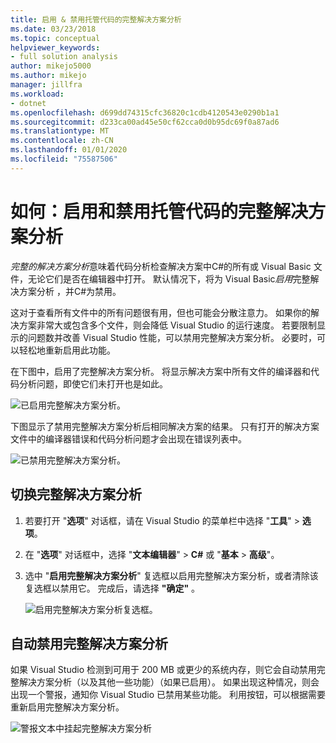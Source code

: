 ```yaml
---
title: 启用 & 禁用托管代码的完整解决方案分析
ms.date: 03/23/2018
ms.topic: conceptual
helpviewer_keywords:
- full solution analysis
author: mikejo5000
ms.author: mikejo
manager: jillfra
ms.workload:
- dotnet
ms.openlocfilehash: d699dd74315cfc36820c1cdb4120543e0290b1a1
ms.sourcegitcommit: d233ca00ad45e50cf62cca0d0b95dc69f0a87ad6
ms.translationtype: MT
ms.contentlocale: zh-CN
ms.lasthandoff: 01/01/2020
ms.locfileid: "75587506"
---
```

# <a name="how-to-enable-and-disable-full-solution-analysis-for-managed-code"></a>如何：启用和禁用托管代码的完整解决方案分析

*完整的解决方案分析*意味着代码分析检查解决方案中C#的所有或 Visual Basic 文件，无论它们是否在编辑器中打开。 默认情况下，将为 Visual Basic*启用*完整解决方案分析 ，并C#为禁用。

这对于查看所有文件中的所有问题很有用，但也可能会分散注意力。 如果你的解决方案非常大或包含多个文件，则会降低 Visual Studio 的运行速度。 若要限制显示的问题数并改善 Visual Studio 性能，可以禁用完整解决方案分析。 必要时，可以轻松地重新启用此功能。

在下图中，启用了完整解决方案分析。 将显示解决方案中所有文件的编译器和代码分析问题，即使它们未打开也是如此。

![已启用完整解决方案分析。](../code-quality/media/fsa_enabled.png)

下图显示了禁用完整解决方案分析后相同解决方案的结果。 只有打开的解决方案文件中的编译器错误和代码分析问题才会出现在错误列表中。

![已禁用完整解决方案分析。](../code-quality/media/fsa_disabled.png)

## <a name="toggle-full-solution-analysis"></a>切换完整解决方案分析

1. 若要打开 "**选项**" 对话框，请在 Visual Studio 的菜单栏中选择 "**工具**" > **选项**。

1. 在 "**选项**" 对话框中，选择 "**文本编辑器**" > **C#** 或 "**基本** > **高级**"。

1. 选中 "**启用完整解决方案分析**" 复选框以启用完整解决方案分析，或者清除该复选框以禁用它。 完成后，请选择 **"确定"** 。

   ![启用完整解决方案分析复选框。](../code-quality/media/options-enable-full-solution-analysis.png)

## <a name="automatically-disable-full-solution-analysis"></a>自动禁用完整解决方案分析

如果 Visual Studio 检测到可用于 200 MB 或更少的系统内存，则它会自动禁用完整解决方案分析（以及其他一些功能）（如果已启用）。 如果出现这种情况，则会出现一个警报，通知你 Visual Studio 已禁用某些功能。 利用按钮，可以根据需要重新启用完整解决方案分析。

![警报文本中挂起完整解决方案分析](../code-quality/media/fsa_alert.png)
